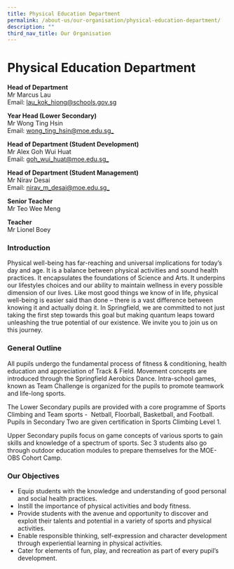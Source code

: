 ```yaml
---
title: Physical Education Department
permalink: /about-us/our-organisation/physical-education-department/
description: ""
third_nav_title: Our Organisation
---
```

# **Physical Education Department**

**Head of Department**  
Mr Marcus Lau  
Email: [lau_kok_hiong@schools.gov.sg](mailto:Lim_zhi-hao@moe.edu.sg)  

**Year Head (Lower Secondary)**  
Mr Wong Ting Hsin     
Email: [wong_ting_hsin@moe.edu.sg_](mailto:wong_ting_hsin@moe.edu.sg)  

**Head of Department (Student Development)**    
Mr Alex Goh Wui Huat     
Email: [goh_wui_huat@moe.edu.sg_](mailto:goh_wui_huat@moe.edu.sg)  

**Head of Department (Student Management)**  
Mr Nirav Desai  
Email: [nirav_m_desai@moe.edu.sg_](mailto:nirav_m_desai@moe.edu.sg)  

**Senior Teacher**  
Mr Teo Wee Meng  
  

**Teacher**    
Mr Lionel Boey

### Introduction

Physical well-being has far-reaching and universal implications for today’s day and age. It is a balance between physical activities and sound health practices. It encapsulates the foundations of Science and Arts. It underpins our lifestyles choices and our ability to maintain wellness in every possible dimension of our lives. Like most good things we know of in life, physical well-being is easier said than done – there is a vast difference between knowing it and actually doing it. In Springfield, we are committed to not just taking the first step towards this goal but making quantum leaps toward unleashing the true potential of our existence. We invite you to join us on this journey.

### General Outline
All pupils undergo the fundamental process of fitness &amp; conditioning, health education and appreciation of Track & Field. Movement concepts are introduced through the Springfield Aerobics Dance. Intra-school games, known as Team Challenge is organized for the pupils to promote teamwork and life-long sports.

The Lower Secondary pupils are provided with a core programme of Sports Climbing and Team sports -  Netball, Floorball, Basketball, and Football. Pupils in Secondary Two are given certification in Sports Climbing Level 1.

Upper Secondary pupils focus on game concepts of various sports to gain skills and knowledge of a spectrum of sports. Sec 3 students also go through outdoor education modules to prepare themselves for the MOE-OBS Cohort Camp.

### Our Objectives

*   Equip students with the knowledge and understanding of good personal and social health practices.
*   Instill the importance of physical activities and body fitness.  
*   Provide students with the avenue and opportunity to discover and exploit their talents and potential in a variety of sports and physical activities.
*   Enable responsible thinking, self-expression and character development through experiential learning in physical activities.
*   Cater for elements of fun, play, and recreation as part of every pupil’s development.